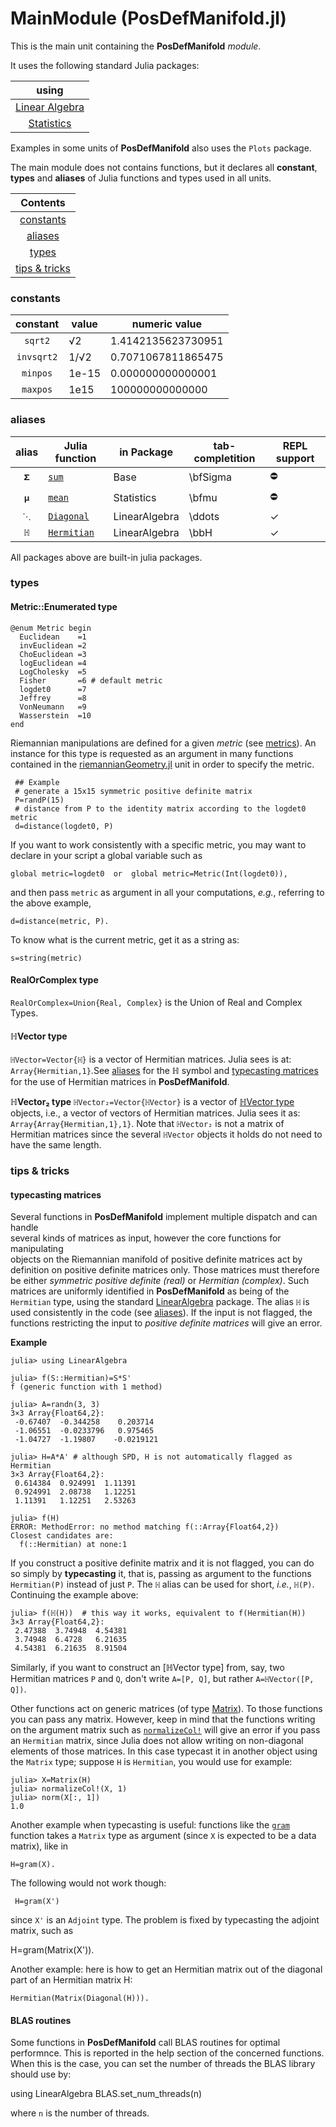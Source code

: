 # MainModule (PosDefManifold.jl)

This is the main unit containing the **PosDefManifold** *module*.

It uses the following standard Julia packages:

| using  |
|:----------:|
| [Linear Algebra](https://bit.ly/2W5Wq8W) |
| [Statistics](https://bit.ly/2Oem3li) |

Examples in some units of **PosDefManifold** also uses the `Plots` package.

The main module does not contains functions, but it declares all **constant**,
**types** and **aliases** of Julia functions and types used in all units.

| Contents  |
|:----------:|
| [constants](@ref) |
| [aliases](@ref) |
| [types](@ref) |
| [tips & tricks](@ref) |

### constants
| constant   | value | numeric value
|:----------:| ----------- | ----------- |
|`sqrt2` |√2 | 1.4142135623730951 |
|`invsqrt2`|1/√2 | 0.7071067811865475 |
|`minpos`| 1e-15 | 0.000000000000001|
|`maxpos`| 1e15 | 100000000000000|

### aliases

| alias   | Julia function | in Package | tab-completition | REPL support |
|:----------:| ----------- | ----------- | ----------- | ----------- |
|`𝚺` |[`sum`](https://bit.ly/2FcsAJg)|Base| \bfSigma | ⛔ |
|`𝛍`|[`mean`](https://bit.ly/2TOakA0)|Statistics| \bfmu | ⛔ |
|`⋱`|[`Diagonal`](https://bit.ly/2Jovxf8)|LinearAlgebra| \ddots | ✓ |
|`ℍ`|[`Hermitian`](https://bit.ly/2JOiROX)|LinearAlgebra| \bbH | ✓ |

All packages above are built-in julia packages.

### types

#### Metric::Enumerated type
```
@enum Metric begin
  Euclidean    =1
  invEuclidean =2
  ChoEuclidean =3
  logEuclidean =4
  LogCholesky  =5
  Fisher       =6 # default metric
  logdet0      =7
  Jeffrey      =8
  VonNeumann   =9
  Wasserstein  =10
end
```

 Riemannian manipulations are defined for a given *metric* (see [metrics](@ref)).
 An instance for this type is requested as an argument in many functions
 contained in the [riemannianGeometry.jl](@ref) unit in order to specify
 the metric.

```
 ## Example
 # generate a 15x15 symmetric positive definite matrix
 P=randP(15)              
 # distance from P to the identity matrix according to the logdet0 metric
 d=distance(logdet0, P)  
```

 If you want to work consistently with a specific metric,
 you may want to declare in your script a global variable such as

    global metric=logdet0  or  global metric=Metric(Int(logdet0)),

 and then pass `metric` as argument in all your computations,
 *e.g.*, referring to the above example,

    d=distance(metric, P).

To know what is the current metric, get it as a string as:

    s=string(metric)

#### RealOrComplex type
 `RealOrComplex=Union{Real, Complex}` is the Union of Real and Complex Types.

#### ℍVector type
 `ℍVector=Vector{ℍ}` is a vector of Hermitian matrices.
 Julia sees is at: `Array{Hermitian,1}`.See [aliases](@ref) for the ℍ symbol and
 [typecasting matrices](@ref) for the use of Hermitian matrices
 in **PosDefManifold**.

**ℍVector₂ type**
  `ℍVector₂=Vector{ℍVector}` is a vector of [ℍVector type](@ref) objects, i.e.,
  a vector of vectors of Hermitian matrices.
  Julia sees it as: `Array{Array{Hermitian,1},1}`. Note that `ℍVector₂`
  is not a matrix of Hermitian matrices since the several `ℍVector` objects
  it holds do not need to have the same length.

### tips & tricks

#### typecasting matrices
 Several functions in **PosDefManifold** implement multiple dispatch and can handle  
 several kinds of matrices as input, however the core functions for manipulating  
 objects on the Riemannian manifold of positive definite matrices act by definition
 on positive definite matrices only.
 Those matrices must therefore be either
 *symmetric positive definite (real)* or *Hermitian (complex)*.
 Such matrices are uniformly identified in **PosDefManifold** as being of the `Hermitian` type, using the standard [LinearAlgebra](https://bit.ly/2JOiROX) package.
 The alias `ℍ` is used consistently in the code (see [aliases](@ref)).
 If the input is not flagged, the functions restricting the input to *positive definite matrices* will give an error.

 **Example**

    julia> using LinearAlgebra

    julia> f(S::Hermitian)=S*S'
    f (generic function with 1 method)

    julia> A=randn(3, 3)
    3×3 Array{Float64,2}:
     -0.67407  -0.344258    0.203714
     -1.06551  -0.0233796   0.975465
     -1.04727  -1.19807    -0.0219121

    julia> H=A*A' # although SPD, H is not automatically flagged as Hermitian
    3×3 Array{Float64,2}:
     0.614384  0.924991  1.11391
     0.924991  2.08738   1.12251
     1.11391   1.12251   2.53263

    julia> f(H)
    ERROR: MethodError: no method matching f(::Array{Float64,2})
    Closest candidates are:
      f(::Hermitian) at none:1

 If you construct a positive definite matrix and it is not flagged,
 you can do so simply by **typecasting** it, that is, passing as argument to the
 functions `Hermitian(P)` instead of just `P`. The `ℍ` alias can be
 used for short, *i.e.*, `ℍ(P)`. Continuing the example above:

    julia> f(ℍ(H))  # this way it works, equivalent to f(Hermitian(H))
    3×3 Array{Float64,2}:
     2.47388  3.74948  4.54381
     3.74948  6.4728   6.21635
     4.54381  6.21635  8.91504

 Similarly, if you want to construct an [ℍVector type] from, say, two Hermitian
 matrices `P` and `Q`, don't write `A=[P, Q]`, but rather `A=ℍVector([P, Q])`.

 Other functions act on generic matrices (of type [Matrix](https://docs.julialang.org/en/v1/base/arrays/#Base.Matrix)).
 To those functions you can pass any matrix.
 However, keep in mind that the functions writing on the argument matrix such as
 [`normalizeCol!`](@ref) will give an error if you pass an `Hermitian` matrix,
 since Julia does not allow writing on non-diagonal elements of those matrices.
 In this case typecast it in another object using the `Matrix` type;
 suppose `H` is `Hermitian`, you would use for example:

    julia> X=Matrix(H)
    julia> normalizeCol!(X, 1)
    julia> norm(X[:, 1])
    1.0

 Another example when typecasting is useful: functions like the [`gram`](@ref) function takes a `Matrix` type as argument (since `X` is expected to be a data matrix),
 like in

    H=gram(X).

 The following would not work though:
```
 H=gram(X')
```

 since `X'` is an `Adjoint` type. The problem is fixed by typecasting the
 adjoint matrix, such as

  H=gram(Matrix(X')).

 Another example: here is how to get an Hermitian matrix out of the
 diagonal part of an Hermitian matrix H:

    Hermitian(Matrix(Diagonal(H))).

#### BLAS routines
Some functions in **PosDefManifold** call BLAS routines for optimal performnce.
This is reported in the help section of the concerned functions.
When this is the case, you can set the number of threads
the BLAS library should use by:

   using LinearAlgebra
   BLAS.set_num_threads(n)

where `n` is the number of threads.
